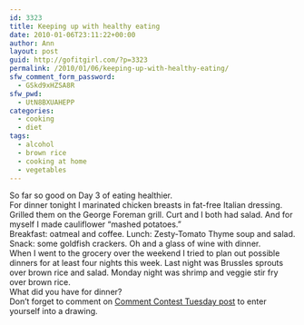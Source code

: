 ```yaml
---
id: 3323
title: Keeping up with healthy eating
date: 2010-01-06T23:11:22+00:00
author: Ann
layout: post
guid: http://gofitgirl.com/?p=3323
permalink: /2010/01/06/keeping-up-with-healthy-eating/
sfw_comment_form_password:
  - GSkd9xHZSA8R
sfw_pwd:
  - UtN8BXUAHEPP
categories:
  - cooking
  - diet
tags:
  - alcohol
  - brown rice
  - cooking at home
  - vegetables
---
```

So far so good on Day 3 of eating healthier.  
For dinner tonight I marinated chicken breasts in fat-free Italian dressing. Grilled them on the George Foreman grill. Curt and I both had salad. And for myself I made cauliflower &#8220;mashed potatoes.&#8221;  
Breakfast: oatmeal and coffee. Lunch: Zesty-Tomato Thyme soup and salad. Snack: some goldfish crackers. Oh and a glass of wine with dinner.  
When I went to the grocery over the weekend I tried to plan out possible dinners for at least four nights this week. Last night was Brussles sprouts over brown rice and salad. Monday night was shrimp and veggie stir fry over brown rice.  
What did you have for dinner?  
Don&#8217;t forget to comment on [Comment Contest Tuesday post](http://gofitgirl.com/?p=3317) to enter yourself into a drawing.